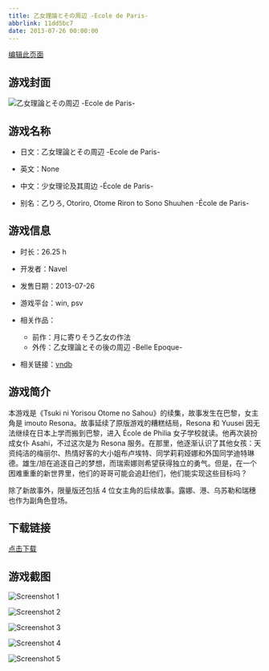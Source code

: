 ```yaml
---
title: 乙女理論とその周辺 -Ecole de Paris-
abbrlink: 11dd5bc7
date: 2013-07-26 00:00:00
---
```

[编辑此页面](https://github.com/ACG-3/ADV3-source/blob/main/source/_posts/%E4%B9%99%E5%A5%B3%E7%90%86%E8%AB%96%E3%81%A8%E3%81%9D%E3%81%AE%E5%91%A8%E8%BE%BA%20-Ecole%20de%20Paris-.md)

## 游戏封面

![乙女理論とその周辺 -Ecole de Paris-](https://pan.timero.xyz/d/onedrive/img_lib_001/%E4%B9%99%E5%A5%B3%E7%90%86%E8%AB%96%E3%81%A8%E3%81%9D%E3%81%AE%E5%91%A8%E8%BE%BA%20-Ecole%20de%20Paris-_cover.avif)


## 游戏名称

- 日文：乙女理論とその周辺 -Ecole de Paris-
- 英文：None
- 中文：少女理论及其周边 -École de Paris-

- 别名：乙りろ, Otoriro, Otome Riron to Sono Shuuhen -École de Paris-


## 游戏信息

- 时长：26.25 h
- 开发者：Navel
- 发售日期：2013-07-26
- 游戏平台：win, psv
- 相关作品：
   - 前作：月に寄りそう乙女の作法
   - 外传：乙女理論とその後の周辺 -Belle Epoque-

- 相关链接：[vndb](https://vndb.org/v12246)


## 游戏简介

本游戏是《Tsuki ni Yorisou Otome no Sahou》的续集，故事发生在巴黎，女主角是 imouto Resona。故事延续了原版游戏的糟糕结局，Resona 和 Yuusei 因无法继续在日本上学而搬到巴黎，进入 École de Philia 女子学校就读。他再次装扮成女仆 Asahi，不过这次是为 Resona 服务。在那里，他逐渐认识了其他女孩：天资纯洁的梅丽尔、热情好客的大小姐布卢埃特、同学莉莉娅娜和外国同学迪特琳德。雄生/旭在追逐自己的梦想，而瑞索娜则希望获得独立的勇气。但是，在一个困难重重的新世界里，他们的哥哥可能会追赶他们，他们能实现这些目标吗？

除了新故事外，限量版还包括 4 位女主角的后续故事。露娜、港、乌苏勒和瑞穗也作为副角色登场。




## 下载链接

[点击下载](https://pan.timero.xyz/onedrive/adv_lib_001/%E4%B9%99%E5%A5%B3%E7%90%86%E8%AB%96%E3%81%A8%E3%81%9D%E3%81%AE%E5%91%A8%E8%BE%BA%20-Ecole%20de%20Paris-)


## 游戏截图


![Screenshot 1](https://pan.timero.xyz/d/onedrive/img_lib_001/%E4%B9%99%E5%A5%B3%E7%90%86%E8%AB%96%E3%81%A8%E3%81%9D%E3%81%AE%E5%91%A8%E8%BE%BA%20-Ecole%20de%20Paris-_Screenshot_1.avif)

![Screenshot 2](https://pan.timero.xyz/d/onedrive/img_lib_001/%E4%B9%99%E5%A5%B3%E7%90%86%E8%AB%96%E3%81%A8%E3%81%9D%E3%81%AE%E5%91%A8%E8%BE%BA%20-Ecole%20de%20Paris-_Screenshot_2.avif)

![Screenshot 3](https://pan.timero.xyz/d/onedrive/img_lib_001/%E4%B9%99%E5%A5%B3%E7%90%86%E8%AB%96%E3%81%A8%E3%81%9D%E3%81%AE%E5%91%A8%E8%BE%BA%20-Ecole%20de%20Paris-_Screenshot_3.avif)

![Screenshot 4](https://pan.timero.xyz/d/onedrive/img_lib_001/%E4%B9%99%E5%A5%B3%E7%90%86%E8%AB%96%E3%81%A8%E3%81%9D%E3%81%AE%E5%91%A8%E8%BE%BA%20-Ecole%20de%20Paris-_Screenshot_4.avif)

![Screenshot 5](https://pan.timero.xyz/d/onedrive/img_lib_001/%E4%B9%99%E5%A5%B3%E7%90%86%E8%AB%96%E3%81%A8%E3%81%9D%E3%81%AE%E5%91%A8%E8%BE%BA%20-Ecole%20de%20Paris-_Screenshot_5.avif)

